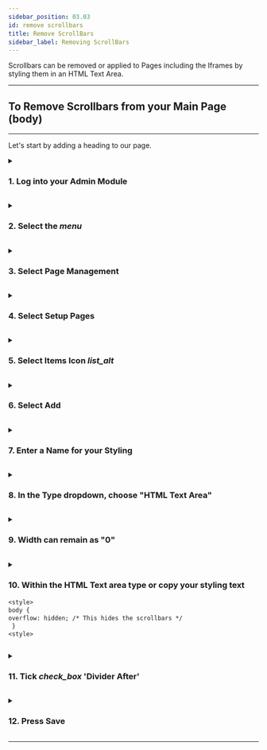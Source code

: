 ```yaml
---
sidebar_position: 03.03
id: remove scrollbars
title: Remove ScrollBars
sidebar_label: Removing ScrollBars
---
```


Scrollbars can be removed or applied to Pages including the Iframes by styling them in an HTML Text Area.

---
## To Remove Scrollbars from your Main Page (body)

* * *

Let's start by adding a heading to our page.


<details>

<summary>

<h3 style={{ display: 'inline'}}> 1.  Log into your Admin Module </h3>

</summary><p></p>

To access your admin site, simply type <h3 style={{ display: 'inline'}}>"admin."</h3> before your public url. 

eg: https://admin.demo.dashnetics.com.au


![img](/img/adminlogin-cfb3883e18efb80bf1eab39a6aba15ab.png)

</details>
<p></p>


<details>

<summary>

<h3 style={{ display: 'inline'}}> 2.  Select the <span class="buttontext"> <i className="material-icons">menu</i></span>  </h3>

</summary><p></p>

![img](/img/adminmenu-e1ef5a93a900bdfb54c72920a5ce4ea0.png)

</details>
<p></p>



<details>

<summary>

<h3 style={{ display: 'inline'}}> 3.  Select  <span class="buttontext"> Page Management </span> </h3>

</summary><p></p>

![img](/img/menu_page_management.png)

</details>
<p></p>



<details>

<summary>

<h3 style={{ display: 'inline'}}> 4.  Select <span class="buttontext"> Setup Pages </span> </h3>

</summary><p></p>


![img](/img/menu_setup_pages.png)

</details>
<p></p>



<details>

<summary>

<h3 style={{ display: 'inline'}}> 5.  Select Items Icon <span class="buttontext"> <i className="material-icons">list_alt</i></span> </h3>

</summary><p></p>

Each page will be listed, choose the "Items" Icon next to the page you want to change.

![img](/img/items.png)

</details>
<p></p>


<details>

<summary>

<h3 style={{ display: 'inline'}}> 6.  Select <span class="buttontext"> Add </span> </h3>

</summary><p></p>

To begin adding a new Item to the page

![img](/img/add_items.png)

</details>
<p></p>



<details>

<summary>

<h3 style={{ display: 'inline'}}> 7.  Enter a Name for your Styling </h3>

</summary><p></p>

- For example, *"CSS"* 

Names can contain spaces or any characters

![img](/img/add_item_name.png)

</details>
<p></p>



<details>

<summary>

<h3 style={{ display: 'inline'}}> 8.   In the <span class="droplisttext"> Type</span>  dropdown, choose "HTML Text Area"</h3> 

</summary><p></p>


![img](/img/select_html_text.png)

</details>
<p></p>



<details>

<summary>

<h3 style={{ display: 'inline'}}> 
9.  Width can remain as "0"</h3> 

</summary><p></p>
Width "0" means the item will display at the DEFAULT width.

This can be changed later if necessary

![img](/img/edit-form-item-width.png)

</details>
<p></p>



<details>

<summary>

<h3 style={{ display: 'inline'}}> 10.  Within the HTML Text area type or copy your styling text</h3> 

```
<style>
body { 
overflow: hidden; /* This hides the scrollbars */
 }
<style>
```
</summary><p></p>





</details>
<p></p>


<details>

<summary>

<h3 style={{ display: 'inline'}}> 11. Tick <i className="material-icons grey">check_box</i> 'Divider After' </h3>

</summary><p></p>

 This will ensure the next element we add will appear below the styling.

![img](/img/edit-form-item-divide-after.png)

</details>
<p></p>



<details>

<summary>

<h3 style={{ display: 'inline'}}> 12.  Press <span class="buttontext"> Save </span> </h3>

</summary><p></p>

![img](/img/edit-form-item-save.png)

</details>
<p></p>

---




